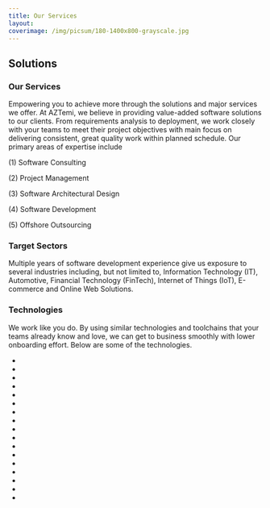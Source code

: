 ```yaml
---
title: Our Services
layout:
coverimage: /img/picsum/180-1400x800-grayscale.jpg
---
```


## Solutions

### Our Services

Empowering you to achieve more through the solutions and major services we offer. At AZTemi, we believe in providing value-added software solutions to our clients. From requirements analysis to deployment, we work closely with your teams to meet their project objectives with main focus on delivering consistent, great quality work within planned schedule. Our primary areas of expertise include

(1) Software Consulting

(2) Project Management

(3) Software Architectural Design

(4) Software Development

(5) Offshore Outsourcing


### Target Sectors

Multiple years of software development experience give us exposure to several industries including, but not limited to, Information Technology (IT), Automotive, Financial Technology (FinTech), Internet of Things (IoT), E-commerce and Online Web Solutions.

### Technologies

We work like you do. By using similar technologies and toolchains that your teams already know and love, we can get to business smoothly with lower onboarding effort. Below are some of the technologies.

<ul class="tech_icons">
<li><i class="fab fa-linux" title="Linux" /></li>
<li><i class="fab fa-windows" title="Windows" /></li>
<li><i class="fab fa-apple" title="OSX" /></li>
<li><i class="fab fa-android" title="Android" /></li>
<li><i class="fab fa-docker" title="Docker"></i></li>
<li><i class="fab fa-github" title="GitHub" /></li>
<li><i class="fab fa-aws" title="AWS" /></li>
<li><i class="fas fa-code" title="Coding in C/C++" /></li>
<li><i class="fab fa-java" title="Java" /></li>
<li><i class="fab fa-python" title="Python" /></li>
<li><i class="fab fa-html5" title="HTML5" /></li>
<li><i class="fab fa-css3" title="CSS3" /></li>
<li><i class="fab fa-node-js" title="NodeJS" /></li>
<li><i class="fab fa-vuejs" title="VueJS" /></li>
<li><i class="fab fa-angular" title="Angular" /></li>
<li><i class="fab fa-react" title="React" /></li>
<li><i class="fas fa-vr-cardboard" title="VR/AR" /></li>
</ul>

<style lang="stylus">

.tech_icons
  li
    margin-left: -2rem
    display: inline-block
    & + li
      margin-left: 1rem

</style>
